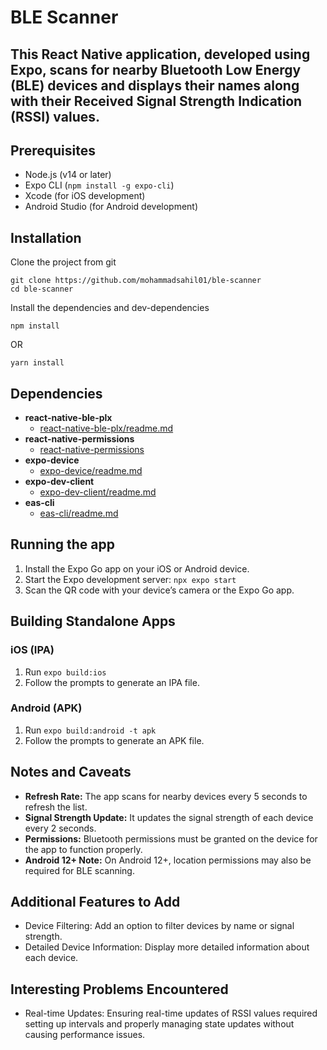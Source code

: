 <h1 class="code-line" data-line-start=0 data-line-end=1 ><a id="BLE_Device_Scanner_0"></a>BLE Scanner</h1>
<h2 class="code-line" data-line-start=1 data-line-end=2 ><a id="This_React_Native_app_built_with_Expo_scans_for_nearby_BLE_devices_and_displays_their_names_and_RSSI_values_1"></a>This React Native application, developed using Expo, scans for nearby Bluetooth Low Energy (BLE) devices and displays their names along with their Received Signal Strength Indication (RSSI) values.</h2>
<h2 class="code-line" data-line-start=3 data-line-end=4 ><a id="Prerequisites_3"></a>Prerequisites</h2>
<ul>
<li class="has-line-data" data-line-start="4" data-line-end="5">Node.js (v14 or later)</li>
<li class="has-line-data" data-line-start="5" data-line-end="6">Expo CLI (<code>npm install -g expo-cli</code>)</li>
<li class="has-line-data" data-line-start="6" data-line-end="7">Xcode (for iOS development)</li>
<li class="has-line-data" data-line-start="7" data-line-end="9">Android Studio (for Android development)</li>
</ul>
<h2 class="code-line" data-line-start=9 data-line-end=10 ><a id="Installation_9"></a>Installation</h2>
<p class="has-line-data" data-line-start="10" data-line-end="11">Clone the project from git</p>
<pre><code class="has-line-data" data-line-start="12" data-line-end="15" class="language-sh">git <span class="hljs-built_in">clone</span> https://github.com/mohammadsahil01/ble-scanner
<span class="hljs-built_in">cd</span> ble-scanner
</code></pre>
<p class="has-line-data" data-line-start="16" data-line-end="17">Install the dependencies and dev-dependencies</p>
<pre><code class="has-line-data" data-line-start="19" data-line-end="21" class="language-sh">npm install
</code></pre>
<p class="has-line-data" data-line-start="21" data-line-end="22">OR</p>
<pre><code class="has-line-data" data-line-start="23" data-line-end="25" class="language-sh">yarn install
</code></pre>
<h2 class="code-line" data-line-start=26 data-line-end=27 ><a id="Dependencies_26"></a>Dependencies</h2>

- **react-native-ble-plx**
  - [react-native-ble-plx/readme.md](https://github.com/dotintent/react-native-ble-plx/blob/master/README.md)
- **react-native-permissions**
  - [react-native-permissions](https://github.com/react-native-community/react-native-permissions)
- **expo-device**
  - [expo-device/readme.md](https://docs.expo.dev/versions/latest/sdk/device/)
- **expo-dev-client**
  - [expo-dev-client/readme.md](https://docs.expo.dev/develop/development-builds/introduction/)
- **eas-cli**
  - [eas-cli/readme.md](https://github.com/expo/eas-cli)


<h2 class="code-line" data-line-start=38 data-line-end=39 ><a id="Running_the_app_38"></a>Running the app</h2>
<ol>
<li class="has-line-data" data-line-start="39" data-line-end="40">Install the Expo Go app on your iOS or Android device.</li>
<li class="has-line-data" data-line-start="40" data-line-end="41">Start the Expo development server: <code>npx expo start</code></li>
<li class="has-line-data" data-line-start="41" data-line-end="43">Scan the QR code with your device’s camera or the Expo Go app.</li>
</ol>
<h2 class="code-line" data-line-start=43 data-line-end=44 ><a id="Building_Standalone_Apps_43"></a>Building Standalone Apps</h2>
<h3 class="code-line" data-line-start=45 data-line-end=46 ><a id="iOS_IPA_45"></a>iOS (IPA)</h3>
<ol>
<li class="has-line-data" data-line-start="47" data-line-end="48">Run <code>expo build:ios</code></li>
<li class="has-line-data" data-line-start="48" data-line-end="50">Follow the prompts to generate an IPA file.</li>
</ol>
<h3 class="code-line" data-line-start=50 data-line-end=51 ><a id="Android_APK_50"></a>Android (APK)</h3>
<ol>
<li class="has-line-data" data-line-start="52" data-line-end="53">Run <code>expo build:android -t apk</code></li>
<li class="has-line-data" data-line-start="53" data-line-end="55">Follow the prompts to generate an APK file.</li>
</ol>
<h2 class="code-line" data-line-start=55 data-line-end=56 ><a id="Notes_and_Caveats_55"></a>Notes and Caveats</h2>

- **Refresh Rate:** The app scans for nearby devices every 5 seconds to refresh the list.
- **Signal Strength Update:** It updates the signal strength of each device every 2 seconds.
- **Permissions:** Bluetooth permissions must be granted on the device for the app to function properly.
- **Android 12+ Note:** On Android 12+, location permissions may also be required for BLE scanning.

<h2 class="code-line" data-line-start=60 data-line-end=61 ><a id="Additional_Features_to_Add"></a>Additional Features to Add</h2>
<ul>
<li class="has-line-data" data-line-start="62" data-line-end="63">Device Filtering: Add an option to filter devices by name or signal strength.</li>
<li class="has-line-data" data-line-start="63" data-line-end="64">Detailed Device Information: Display more detailed information about each device.</li>
</ul>

<h2 class="code-line" data-line-start=60 data-line-end=61 ><a id="Interesting_Problems_Encountered"></a>Interesting Problems Encountered</h2>
<ul>
<li class="has-line-data" data-line-start="62" data-line-end="63">Real-time Updates: Ensuring real-time updates of RSSI values required setting up intervals and properly managing state updates without causing performance issues.</li>
</ul>
